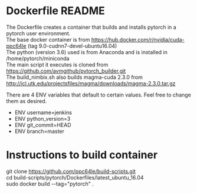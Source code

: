 # Dockerfile README
The Dockerfile creates a container that builds and installs pytorch in a pytorch user environment. <br>
The base docker container is from https://hub.docker.com/r/nvidia/cuda-ppc64le (tag 9.0-cudnn7-devel-ubuntu16.04) <br>
The python (version 3.6) used is from Anaconda and is installed in /home/pytorch/miniconda <br>
The main script it executes is cloned from https://github.com/avmgithub/pytorch_builder.git <br>
The build_nimbix.sh also builds magma-cuda 2.3.0 from http://icl.utk.edu/projectsfiles/magma/downloads/magma-2.3.0.tar.gz <br>

There are 4 ENV variables that default to certain values. Feel free to change them as desired. <br>

+ ENV username=jenkins
+ ENV python_version=3
+ ENV git_commit=HEAD
+ ENV branch=master

# Instructions to build container
git clone https://github.com/ppc64le/build-scripts.git <br>
cd build-scripts/pytorch/Dockerfiles/latest_ubuntu_16.04 <br>
sudo docker build --tag="pytorch" . 
